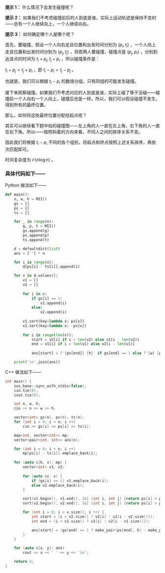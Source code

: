 **提示 1：** 什么情况下会发生碰撞呢？

**提示 2：** 如果我们不考虑碰撞前后的人到底是谁，实际上运动轨迹是保持不变的——总有一个人继续向上，一个人继续向右。

**提示 3：** 如何确定哪个人是哪个呢？

首先，要碰撞，假设一个人向右走且位置和出发时间分别为 $(p_i,t_i)$ ，一个人向上走且位置和出发时间分别为 $(p_j,t_j)$ ，则若两人要碰撞，碰撞点是 $(p_j,p_i)$ ，分别到达该点的时间为 $t_i+p_j,t_j+p_i$ ，所以碰撞条件是：

$t_i+p_j=t_j+p_i$ ，即 $t_i-p_i=t_j-p_j$ 。

也就是，我们可以根据 $t_i-p_i$ 的数值分组，只有同组的可能发生碰撞。

接下来观察碰撞。如果我们不考虑对应的人到底是谁，实际上碰了等于没碰——碰撞前一个人向右一个人向上，碰撞后也是一样。所以，我们可以假设碰撞不发生，得到所有的最终位置。

那么，如何将这些最终位置分配给起点呢？

其实可以继续看下题中给的碰撞图——左上角的人一直在左上角，右下角的人一直在右下角。所以——按照斜着的方向来看，不同人之间的排序关系不变。

因此我们将根据 $t_i-p_i$ 不同的各个组别，将起点和终点按照上述关系排序，再依次匹配即可。

时间复杂度为 $\mathcal{O}(n\log n)$ 。

### 具体代码如下——

Python 做法如下——

```Python []
def main():
    n, w, h = MII()
    gs = []
    ps = []
    ts = []

    for _ in range(n):
        g, p, t = MII()
        gs.append(g)
        ps.append(p)
        ts.append(t)

    d = defaultdict(list)
    ans = [''] * n

    for i in range(n):
        d[ps[i] - ts[i]].append(i)

    for v in d.values():
        v1 = []
        v2 = []
        
        for i in v:
            if gs[i] == 1:
                v1.append(i)
            else:
                v2.append(i)
        
        v1.sort(key=lambda x: ps[x])
        v2.sort(key=lambda x: -ps[x])
        
        for i in range(len(v)):
            start = v2[i] if i < len(v2) else v1[i - len(v2)]
            end = v1[i] if i < len(v1) else v2[i - len(v1)]
            
            ans[start] = f'{ps[end]} {h}' if gs[end] == 1 else f'{w} {ps[end]}'

    print('\n'.join(ans))
```

C++ 做法如下——

```cpp []
int main() {
    ios_base::sync_with_stdio(false);
    cin.tie(0);
    cout.tie(0);

    int n, w, h;
    cin >> n >> w >> h;

    vector<int> gs(n), ps(n), ts(n);
    for (int i = 0; i < n; i ++)
        cin >> gs[i] >> ps[i] >> ts[i];

    map<int, vector<int>> mp;
    vector<pair<int, int>> ans(n);

    for (int i = 0; i < n; i ++)
        mp[ps[i] - ts[i]].emplace_back(i);
    
    for (auto &[k, v]: mp) {
        vector<int> v1, v2;
        
        for (auto &i: v) {
            if (gs[i] == 1) v1.emplace_back(i);
            else v2.emplace_back(i);
        }

        sort(v1.begin(), v1.end(), [&] (int i, int j) {return ps[i] < ps[j];});
        sort(v2.begin(), v2.end(), [&] (int i, int j) {return ps[i] > ps[j];});

        for (int i = 0; i < v.size(); i ++) {
            int start = (i < v2.size() ? v2[i] : v1[i - v2.size()]);
            int end = (i < v1.size() ? v1[i] : v2[i - v1.size()]);

            ans[start] = (gs[end] == 1 ? make_pair(ps[end], h) : make_pair(w, ps[end]));
        }
    }

    for (auto &[x, y]: ans)
        cout << x << ' ' << y << '\n';

    return 0;
}
```
